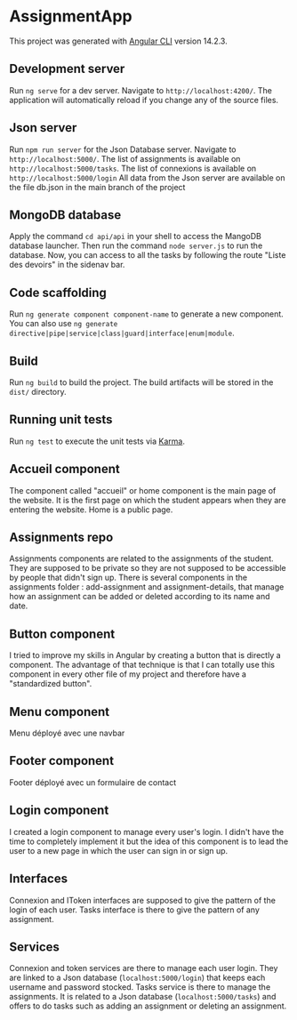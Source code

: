# AssignmentApp


This project was generated with [Angular CLI](https://github.com/angular/angular-cli) version 14.2.3.

## Development server


Run `ng serve` for a dev server. Navigate to `http://localhost:4200/`. The application will automatically reload if you change any of the source files.

## Json server


Run `npm run server` for the Json Database server. Navigate to `http://localhost:5000/`. 
The list of assignments is available on `http://localhost:5000/tasks`.
The list of connexions is available on `http://localhost:5000/login`
All data from the Json server are available on the file db.json in the main branch of the project

## MongoDB database

Apply the command `cd api/api` in your shell to access the MangoDB database launcher. Then run the command `node server.js` to run the database. Now, you can access to all the tasks by following the route "Liste des devoirs" in the sidenav bar.


## Code scaffolding


Run `ng generate component component-name` to generate a new component. You can also use `ng generate directive|pipe|service|class|guard|interface|enum|module`.

## Build


Run `ng build` to build the project. The build artifacts will be stored in the `dist/` directory.

## Running unit tests


Run `ng test` to execute the unit tests via [Karma](https://karma-runner.github.io).


## Accueil component


The component called "accueil" or home component is the main page of the website. It is the first page on which the student appears when they are entering the website. Home is a public page.

## Assignments repo


Assignments components are related to the assignments of the student. They are supposed to be private so they are not supposed to be accessible by people that didn't sign up. There is several components in the assignments folder : add-assignment and assignment-details, that manage how an assignment can be added or deleted according to its name and date.

## Button component

I tried to improve my skills in Angular by creating a button that is directly a component. The advantage of that technique is that I can totally use this component in every other file of my project and therefore have a "standardized button".

## Menu component

Menu déployé avec une navbar

## Footer component

Footer déployé avec un formulaire de contact

## Login component

I created a login component to manage every user's login. I didn't have the time to completely implement it but the idea of this component is to lead the user to a new page in which the user can sign in or sign up.

## Interfaces

Connexion and IToken interfaces are supposed to give the pattern of the login of each user.
Tasks interface is there to give the pattern of any assignment.

## Services


Connexion and token services are there to manage each user login. They are linked to a Json database (`localhost:5000/login`) that keeps each username and password stocked. 
Tasks service is there to manage the assignments. It is related to a Json database (`localhost:5000/tasks`) and offers to do tasks such as adding an assignment or deleting an assignment.
